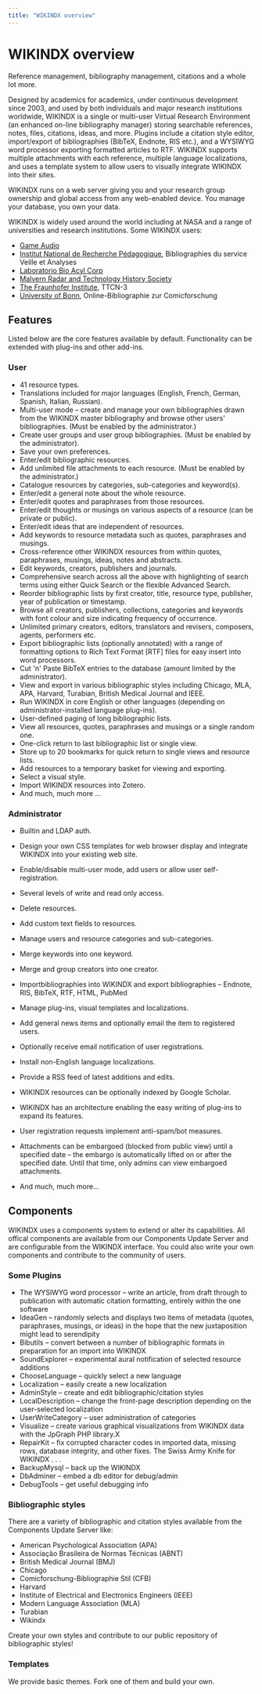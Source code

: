 ```yaml
---
title: "WIKINDX overview"
---
```



# WIKINDX overview

Reference management, bibliography management, citations and a whole lot more.

Designed by academics for academics, under continuous development since 2003, and used by both individuals and major research institutions worldwide, WIKINDX is a single or multi-user Virtual Research Environment (an enhanced on-line bibliography manager) storing searchable references, notes, files, citations, ideas, and more. Plugins include a citation style editor, import/export of bibliographies (BibTeX, Endnote, RIS etc.), and a WYSIWYG word processor exporting formatted articles to RTF. WIKINDX supports multiple attachments with each reference, multiple language localizations, and uses a template system to allow users to visually integrate WIKINDX into their sites.

WIKINDX runs on a web server giving you and your research group ownership and global access from any web-enabled device. You manage your database, you own your data.

WIKINDX is widely used around the world including at NASA and a range of universities and research institutions. Some WIKINDX users:


* [Game Audio](https://gameaudio.wikindx.com)
* [Institut National de Recherche Pédagogique](http://wikindx.inrp.fr/biblio_vst/index.php), Bibliographies du service Veille et Analyses
* [Laboratorio Bio Acyl Corp](https://site.bioacyl.com/wikindx/)
* [Malvern Radar and Technology History Society](https://www.reports.mraths.org.uk)
* [The Fraunhofer Institute](https://www.ttcn.de//bibliography/), TTCN-3
* [University of Bonn](http://www.comicforschung.uni-bonn.de/index.php), Online-Bibliographie zur Comicforschung


## Features

Listed below are the core features available by default. Functionality can be extended with plug-ins and other add-ins.


### User

* 41 resource types.
* Translations included for major languages (English, French, German, Spanish, Italian, Russian).
* Multi-user mode – create and manage your own bibliographies drawn from the WIKINDX master bibliography and browse other users' bibliographies. (Must be enabled by the administrator.)
* Create user groups and user group bibliographies. (Must be enabled by the administrator).
* Save your own preferences.
* Enter/edit bibliographic resources.
* Add unlimited file attachments to each resource. (Must be enabled by the administrator.)
* Catalogue resources by categories, sub-categories and keyword(s).
* Enter/edit a general note about the whole resource.
* Enter/edit quotes and paraphrases from those resources.
* Enter/edit thoughts or musings on various aspects of a resource (can be private or public).
* Enter/edit ideas that are independent of resources.
* Add keywords to resource metadata such as quotes, paraphrases and musings.
* Cross-reference other WIKINDX resources from within quotes, paraphrases, musings, ideas, notes and abstracts.
* Edit keywords, creators, publishers and journals.
* Comprehensive search across all the above with highlighting of search terms using either Quick Search or the flexible Advanced Search.
* Reorder bibliographic lists by first creator, title, resource type, publisher, year of publication or timestamp.
* Browse all creators, publishers, collections, categories and keywords with font colour and size indicating frequency of occurrence.
* Unlimited primary creators, editors, translators and revisers, composers, agents, performers etc.
* Export bibliographic lists (optionally annotated) with a range of formatting options to Rich Text Format [RTF] files for easy insert into word processors.
* Cut 'n' Paste BibTeX entries to the database (amount limited by the administrator).
* View and export in various bibliographic styles including Chicago, MLA, APA, Harvard, Turabian, British Medical Journal and IEEE.
* Run WIKINDX in core English or other languages (depending on administrator-installed language plug-ins).
* User-defined paging of long bibliographic lists.
* View all resources, quotes, paraphrases and musings or a single random one.
* One-click return to last bibliographic list or single view.
* Store up to 20 bookmarks for quick return to single views and resource lists.
* Add resources to a temporary basket for viewing and exporting.
* Select a visual style.
* Import WIKINDX resources into Zotero.
* And much, much more ...


### Administrator

* Builtin and LDAP auth.
* Design your own CSS templates for web browser display and integrate WIKINDX into your existing web site.
* Enable/disable multi-user mode, add users or allow user self-registration.
* Several levels of write and read only access.
* Delete resources.
* Add custom text fields to resources.
* Manage users and resource categories and sub-categories.
* Merge keywords into one keyword.
* Merge and group creators into one creator.
* Importbibliographies into WIKINDX and export bibliographies – Endnote, RIS, BibTeX, RTF, HTML, PubMed

* Manage plug-ins, visual templates and localizations.
* Add general news items and optionally email the item to registered users.
* Optionally receive email notification of user registrations.
* Install non-English language localizations.
* Provide a RSS feed of latest additions and edits.
* WIKINDX resources can be optionally indexed by Google Scholar.
* WIKINDX has an architecture enabling the easy writing of plug-ins to expand its features.
* User registration requests implement anti-spam/bot measures.
* Attachments can be embargoed (blocked from public view) until a specified date – the embargo is automatically lifted on or after the specified date. Until that time, only admins can view embargoed attachments.
* And much, much more...



## Components

WIKINDX uses a components system to extend or alter its capabilities. All offical components are available from our Components Update Server and are configurable from the WIKINDX interface. You could also write your own components and contribute to the community of users.


### Some Plugins

* The WYSIWYG word processor – write an article, from draft through to publication with automatic citation formatting, entirely within the one software
* IdeaGen – randomly selects and displays two items of metadata (quotes, paraphrases, musings, or ideas) in the hope that the new juxtaposition might lead to serendipity
* Bibutils – convert between a number of bibliographic formats in preparation for an import into WIKINDX
* SoundExplorer – experimental aural notification of selected resource additions
* ChooseLanguage – quickly select a new language
* Localization – easily create a new localization
* AdminStyle – create and edit bibliographic/citation styles
* LocalDescription – change the front-page description depending on the user-selected localization
* UserWriteCategory – user administration of categories
* Visualize – create various graphical visualizations from WIKINDX data with the JpGraph PHP library.X
* RepairKit – fix corrupted character codes in imported data, missing rows, database integrity, and other fixes. The Swiss Army Knife for WIKINDX . . .
* BackupMysql – back up the WIKINDX
* DbAdminer – embed a db editor for debug/admin
* DebugTools – get useful debugging info


### Bibliographic styles

There are a variety of bibliographic and citation styles available from the Components Update Server like:

* American Psychological Association (APA)
* Associação Brasileira de Normas Técnicas (ABNT)
* British Medical Journal (BMJ)
* Chicago
* Comicforschung-Bibliographie Stil (CFB)
* Harvard
* Institute of Electrical and Electronics Engineers (IEEE)
* Modern Language Association (MLA)
* Turabian
* Wikindx

Create your own styles and contribute to our public repository of bibliographic styles!


### Templates

We provide basic themes. Fork one of them and build your own.
